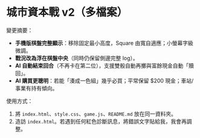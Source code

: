 # 城市資本戰 v2（多檔案）

變更摘要：
- **手機版棋盤完整顯示**：移除固定最小高度，Square 由寬自適應；小螢幕字級微調。
- **戰況改為浮在棋盤中央**（同時仍保留側邊完整 log）。
- **AI 自動結束回合**（不再卡在第二位），支援雙骰自動再擲與富餘現金自動「贖回」。
- **AI 購買更聰明**：若能「湊成一色組」幾乎必買；平常保留 $200 現金；車站/事業有持有傾向。

使用方式：
1. 將 `index.html`、`style.css`、`game.js`、`README.md` 放在同一資料夾。
2. 造訪 `index.html`。若遇到任何紅色診斷訊息，將錯誤文字貼給我，我會再調整。